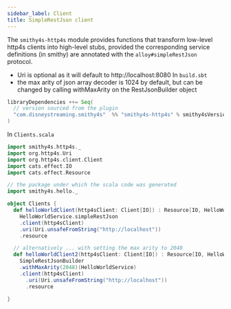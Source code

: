 ```yaml
---
sidebar_label: Client
title: SimpleRestJson client
---
```


The `smithy4s-http4s` module provides functions that transform low-level http4s clients into high-level stubs, provided the corresponding service definitions (in smithy) are annotated with the `alloy#simpleRestJson` protocol.
- Uri is optional as it will default to http://localhost:8080
In `build.sbt`
- the max arity of json array decoder is 1024 by default, but can be changed by calling withMaxArity on the RestJsonBuilder object

```scala
libraryDependencies ++= Seq(
  // version sourced from the plugin
  "com.disneystreaming.smithy4s"  %% "smithy4s-http4s" % smithy4sVersion.value
)
```

In `Clients.scala`

```scala mdoc:compile-only
import smithy4s.http4s._
import org.http4s.Uri
import org.http4s.client.Client
import cats.effect.IO
import cats.effect.Resource

// the package under which the scala code was generated
import smithy4s.hello._

object Clients {
  def helloWorldClient(http4sClient: Client[IO]) : Resource[IO, HelloWorldService[IO]] =
    HelloWorldService.simpleRestJson
    .client(http4sClient)
    .uri(Uri.unsafeFromString("http://localhost"))
    .resource

  // alternatively ... with setting the max arity to 2048
  def helloWorldClient2(http4sClient: Client[IO]) : Resource[IO, HelloWorldService[IO]] =
    SimpleRestJsonBuilder
    .withMaxArity(2048)(HelloWorldService)
    .client(http4sClient)
      .uri(Uri.unsafeFromString("http://localhost"))
      .resource
    
}
```
